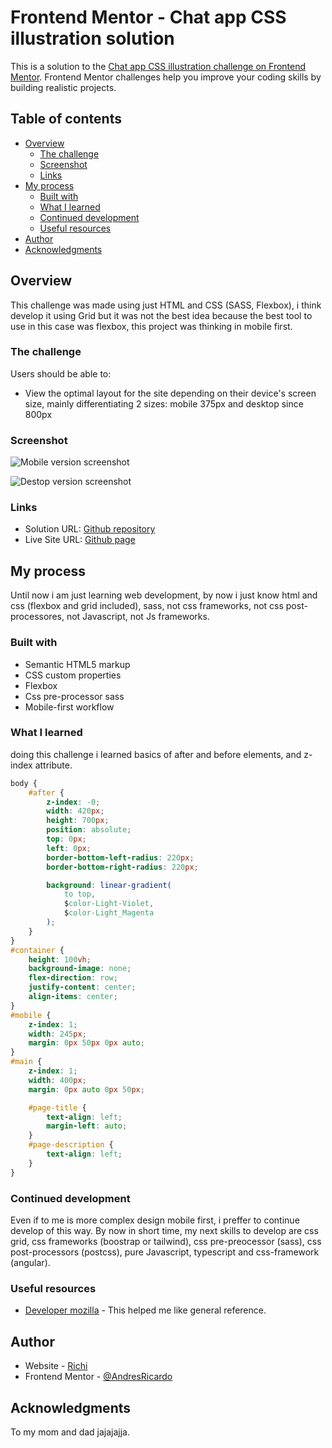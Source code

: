 # Frontend Mentor - Chat app CSS illustration solution

This is a solution to the [Chat app CSS illustration challenge on Frontend Mentor](https://www.frontendmentor.io/challenges/chat-app-css-illustration-O5auMkFqY). Frontend Mentor challenges help you improve your coding skills by building realistic projects.

## Table of contents

-   [Overview](#overview)
    -   [The challenge](#the-challenge)
    -   [Screenshot](#screenshot)
    -   [Links](#links)
-   [My process](#my-process)
    -   [Built with](#built-with)
    -   [What I learned](#what-i-learned)
    -   [Continued development](#continued-development)
    -   [Useful resources](#useful-resources)
-   [Author](#author)
-   [Acknowledgments](#acknowledgments)

## Overview

This challenge was made using just HTML and CSS (SASS, Flexbox), i think develop it using Grid but it was not the best idea because the best tool to use in this case was flexbox, this project was thinking in mobile first.

### The challenge

Users should be able to:

-   View the optimal layout for the site depending on their device's screen size, mainly differentiating 2 sizes: mobile 375px and desktop since 800px

### Screenshot

![Mobile version screenshot](./screenshots/mobile-screenshot.png)

![Destop version screenshot](./screenshots/desktop-screenshot.png)

### Links

-   Solution URL: [Github repository](https://github.com/AndresRicardo/chat-app-css-illustration-master)
-   Live Site URL: [Github page](https://andresricardo.github.io/chat-app-css-illustration-master/)

## My process

Until now i am just learning web development, by now i just know html and css (flexbox and grid included), sass, not css frameworks, not css post-processores, not Javascript, not Js frameworks.

### Built with

-   Semantic HTML5 markup
-   CSS custom properties
-   Flexbox
-   Css pre-processor sass
-   Mobile-first workflow

### What I learned

doing this challenge i learned basics of after and before elements, and z-index attribute.

```css
body {
    #after {
        z-index: -0;
        width: 420px;
        height: 700px;
        position: absolute;
        top: 0px;
        left: 0px;
        border-bottom-left-radius: 220px;
        border-bottom-right-radius: 220px;

        background: linear-gradient(
            to top,
            $color-Light-Violet,
            $color-Light_Magenta
        );
    }
}
#container {
    height: 100vh;
    background-image: none;
    flex-direction: row;
    justify-content: center;
    align-items: center;
}
#mobile {
    z-index: 1;
    width: 245px;
    margin: 0px 50px 0px auto;
}
#main {
    z-index: 1;
    width: 400px;
    margin: 0px auto 0px 50px;

    #page-title {
        text-align: left;
        margin-left: auto;
    }
    #page-description {
        text-align: left;
    }
}
```

### Continued development

Even if to me is more complex design mobile first, i preffer to continue develop of this way.
By now in short time, my next skills to develop are css grid, css frameworks (boostrap or tailwind), css pre-preocessor (sass), css post-processors (postcss), pure Javascript, typescript and css-framework (angular).

### Useful resources

-   [Developer mozilla](https://developer.mozilla.org/es/docs/Web/CSS/) - This helped me like general reference.

## Author

-   Website - [Richi](https://github.com/AndresRicardo)
-   Frontend Mentor - [@AndresRicardo](https://www.frontendmentor.io/profile/AndresRicardo)

## Acknowledgments

To my mom and dad jajajajja.
